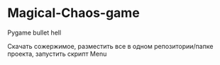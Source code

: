 # Magical-Chaos-game
Pygame bullet hell

Скачать сожержимое, разместить все в одном репозитории/папке проекта, запустить скрипт Menu
